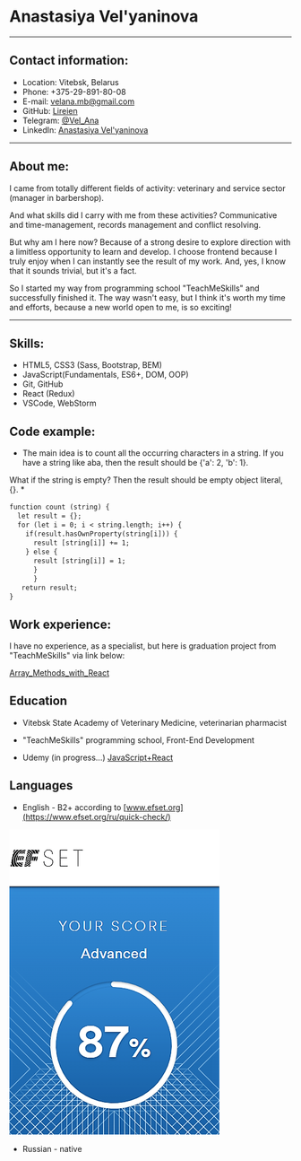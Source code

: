 # Anastasiya Vel'yaninova

************************

## Contact information:
* Location: Vitebsk, Belarus
* Phone: +375-29-891-80-08
* E-mail: velana.mb@gmail.com
* GitHub: [Lireien](https://github.com/Lireien)
* Telegram: [@Vel_Ana](https://t.me/Vel_Ana)
* LinkedIn: [Anastasiya Vel'yaninova](https://www.linkedin.com/in/anastasiya-vel-yaninova-a94659202/)

**************************
## About me:
I came from totally different fields of activity: veterinary and service sector \(manager in barbershop).

And what skills did I carry with me from these activities? Communicative and time-management, records management and conflict resolving. 

But why am I here now? Because of a strong desire to explore direction with a limitless opportunity to learn and develop. I choose frontend because I truly enjoy when I can instantly see the result of my work. And, yes, I know that it sounds trivial, but it's a fact.

So I started my way from programming school "TeachMeSkills" and successfully finished it. The way wasn't easy, but I think it's worth my time and efforts, because a new world open to me, is so exciting!

***************************

## Skills:
* HTML5, CSS3 \(Sass, Bootstrap, BEM)
* JavaScript\(Fundamentals, ES6+, DOM, OOP)
* Git, GitHub
* React \(Redux)
* VSCode, WebStorm

## Code example:

* The main idea is to count all the occurring characters in a string. If you have a string like aba, then the result should be \{'a': 2, 'b': 1}.

What if the string is empty? Then the result should be empty object literal, \{}. *

```
function count (string) {  
  let result = {};
  for (let i = 0; i < string.length; i++) {
    if(result.hasOwnProperty(string[i])) {
      result [string[i]] += 1;
    } else {
      result [string[i]] = 1;
      }
      }
   return result;
}
```
## Work experience:

I have no experience, as a specialist, but here is graduation project from "TeachMeSkills" via link below:

[Array_Methods_with_React](https://lireien.github.io/React-methods/)

## Education

* Vitebsk State Academy of Veterinary Medicine, veterinarian pharmacist

* "TeachMeSkills" programming school, Front-End Development

* Udemy \(in progress...) [JavaScript+React](https://www.udemy.com/course/javascript_full/)

## Languages

* English \- B2+ according to [www.efset.org](https://www.efset.org/ru/quick-check/)

 ![english-quick-test](/images/EFSET-quick-check.png)

* Russian \- native 

